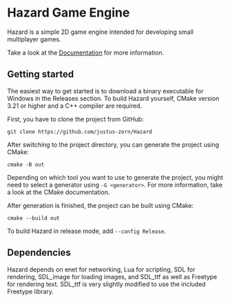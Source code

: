 # Hazard Game Engine
Hazard is a simple 2D game engine intended for developing small multiplayer games.

Take a look at the [Documentation](DOCS.md) for more information.

## Getting started
The easiest way to get started is to download a binary executable for Windows in the Releases
section. To build Hazard yourself, CMake version 3.21 or higher and a C++ compiler are required.

First, you have to clone the project from GitHub:

`git clone https://github.com/justus-zorn/Hazard`

After switching to the project directory, you can generate the project using CMake:

`cmake -B out`

Depending on which tool you want to use to generate the project, you might need to select a
generator using `-G <generator>`. For more information, take a look at the CMake documentation.

After generation is finished, the project can be built using CMake:

`cmake --build out`

To build Hazard in release mode, add `--config Release`.

## Dependencies
Hazard depends on enet for networking, Lua for scripting, SDL for rendering, SDL_image for
loading images, and SDL_ttf as well as Freetype for rendering text. SDL_ttf is very slightly
modified to use the included Freetype library.
